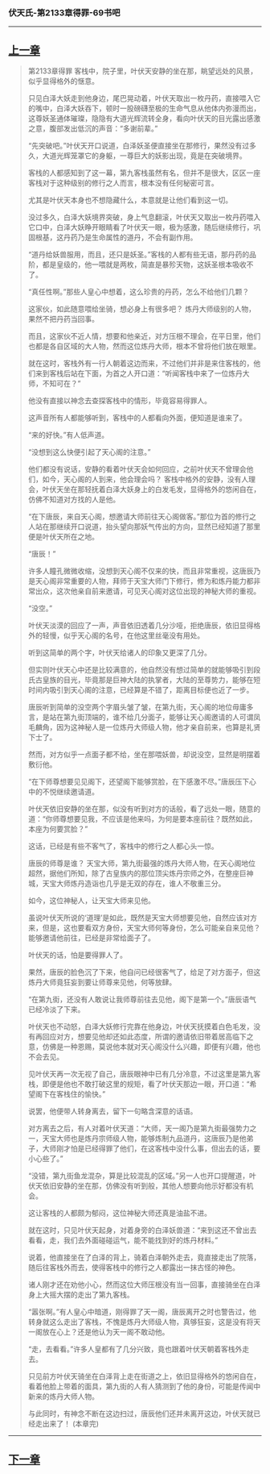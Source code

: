 ### 伏天氏-第2133章得罪-69书吧

--------
[上一章](./38004e789150ccc0cc900352f7fc70e7.md)
--------


>
>
>
>第2133章得罪
>客栈中，院子里，叶伏天安静的坐在那，眺望远处的风景，似乎显得格外的惬意。
>
>只见白泽大妖走到他身边，尾巴晃动着，叶伏天取出一枚丹药，直接喂入它的嘴中，白泽大妖吞下，顿时一股磅礴至极的生命气息从他体内弥漫而出，这尊妖圣通体璀璨，隐隐有大道光辉流转全身，看向叶伏天的目光露出感激之意，腹部发出低沉的声音：“多谢前辈。”
>
>“先突破吧。”叶伏天开口说道，白泽妖圣便直接坐在那修行，果然没有过多久，大道光辉笼罩它的身躯，一尊巨大的妖影出现，竟是在突破境界。
>
>客栈的人都感知到了这一幕，第九客栈虽然有名，但并不是很大，区区一座客栈对于这种级别的修行之人而言，根本没有任何秘密可言。
>
>尤其是叶伏天本身也不想隐藏什么，本意就是让他们看到这一切。
>
>没过多久，白泽大妖境界突破，身上气息翻滚，叶伏天又取出一枚丹药喂入它口中，白泽大妖睁开眼睛看了叶伏天一眼，极为感激，随后继续修行，巩固根基，这丹药乃是生命属性的道丹，不会有副作用。
>
>“道丹给妖兽服用，而且，还只是妖圣。”客栈的人都有些无语，那丹药的品阶，都是皇级的，他一喂就是两枚，简直是暴殄天物，这妖圣根本吸收不了。
>
>“真任性啊。”那些人皇心中想着，这么珍贵的丹药，怎么不给他们几颗？
>
>这家伙，如此随意喂给坐骑，想必身上有很多吧？
>炼丹大师级别的人物，果然不把丹药当回事。
>
>而且，这家伙不近人情，想要和他亲近，对方压根不理会，在平日里，他们也都是各自区域的大人物，然而这位炼丹大师，根本不曾将他们放在眼里。
>
>就在这时，客栈外有一行人朝着这边而来，不过他们并非是来住客栈的，他们来到客栈后站在下面，为首之人开口道：“听闻客栈中来了一位炼丹大师，不知可在？”
>
>他没有直接以神念去查探客栈中的情形，毕竟容易得罪人。
>
>这声音所有人都能够听到，客栈中的人都看向外面，便知道是谁来了。
>
>“来的好快。”有人低声道。
>
>“没想到这么快便引起了天心阁的注意。”
>
>他们都没有说话，安静的看着叶伏天会如何回应，之前叶伏天不曾理会他们，如今，天心阁的人到来，他会理会吗？
>客栈中格外的安静，没有人理会，叶伏天坐在那轻抚着白泽大妖身上的白发毛发，显得格外的悠闲自在，仿佛不知道对方找的人是他。
>
>“在下唐辰，来自天心阁，想邀请大师前往天心阁做客。”那位为首的修行之人站在那继续开口说道，抬头望向那妖气传出的方向，显然已经知道了那里便是叶伏天所在之地。
>
>“唐辰！”
>
>许多人瞳孔微微收缩，没想到天心阁不仅来的快，而且非常重视，这唐辰乃是天心阁非常重要的人物，拜师于天宝大师门下修行，修为和炼丹能力都非常出众，这次他亲自前来邀请，可见天心阁对这位出现的神秘大师的重视。
>
>“没空。”
>
>叶伏天淡漠的回应了一声，声音依旧透着几分沙哑，拒绝唐辰，依旧显得格外的轻慢，似乎天心阁的名号，在他这里丝毫没有用处。
>
>听到这简单的两个字，叶伏天给诸人的印象又更深了几分。
>
>但实则叶伏天心中还是比较满意的，他自然没有想过简单的就能够吸引到段氏古皇族的目光，毕竟那是巨神大陆的执掌者，大陆的至尊势力，能够在短时间内吸引到天心阁的注意，已经算是不错了，距离目标便也近了一步。
>
>唐辰听到简单的没空两个字眉头皱了皱，在第九街，天心阁的地位毋庸多言，是站在第九街顶端的，谁不给几分面子，能够让天心阁邀请的人可谓凤毛麟角，因为这神秘人是一位炼丹大师级人物，他才亲自前来，也算是礼贤下士了。
>
>然而，对方似乎一点面子都不给，坐在那喂妖兽，却说没空，显然是明摆着敷衍他。
>
>“在下师尊想要见见阁下，还望阁下能够赏脸，在下感激不尽。”唐辰压下心中的不悦继续邀请道。
>
>叶伏天依旧安静的坐在那，似没有听到对方的话般，看了远处一眼，随意的道：“你师尊想要见我，不应该是他来吗，为何是要本座前往？既然如此，本座为何要赏脸？”
>
>这话，已经是有些不客气了，客栈中的修行之人都心头一惊。
>
>唐辰的师尊是谁？
>天宝大师，第九街最强的炼丹大师人物，在天心阁地位超然，据他们所知，除了古皇族内的那位顶尖炼丹宗师之外，在整座巨神城，天宝大师炼丹造诣也几乎是无双的存在，谁人不敬重三分。
>
>如今，这位神秘人，让天宝大师来见他。
>
>虽说叶伏天所说的‘道理’是如此，既然是天宝大师想要见他，自然应该对方来，但是，这也要看双方身份，天宝大师何等身份，怎么可能亲自来见他？
>能够邀请他前往，已经是非常给面子了。
>
>叶伏天的话，怕是要得罪人了。
>
>果然，唐辰的脸色沉了下来，他自问已经很客气了，给足了对方面子，但这炼丹大师竟狂妄到要让师尊来见他，何等放肆。
>
>“在第九街，还没有人敢说让我师尊前往去见他，阁下是第一个。”唐辰语气已经冷淡了下来。
>
>叶伏天也不动怒，白泽大妖修行完靠在他身边，叶伏天抚摸着白色毛发，没有再回应对方，想要见他却还如此态度，所谓的邀请依旧带着居高临下之意，仿佛是一种恩赐，莫说他本就对天心阁没什么兴趣，即便有兴趣，他也不会去见。
>
>见叶伏天再一次无视了自己，唐辰眼神中已有几分冷意，不过这里是第九客栈，即便是他也不敢打破这里的规矩，看了叶伏天那边一眼，开口道：“希望阁下在客栈住的愉快。”
>
>说罢，他便带人转身离去，留下一句略含深意的话语。
>
>对方离去之后，有人对着叶伏天道：“大师，天一阁乃是第九街最强势力之一，天宝大师也是炼丹宗师级人物，能够炼制九品道丹，这唐辰乃是他弟子，大师刚才怕是已经得罪了他们，在这客栈中没什么事，但出去的话，要小心些了。”
>
>“没错，第九街鱼龙混杂，算是比较混乱的区域。”另一人也开口提醒道，叶伏天依旧安静的坐在那，仿佛没有听到般，其他人想要向他示好都没有机会。
>
>这让客栈的人都颇为郁闷，这位神秘大师还真是油盐不进。
>
>就在这时，只见叶伏天起身，对着身旁的白泽妖兽道：“来到这还不曾出去看看，走，我们去外面碰碰运气，能不能找到好的炼丹材料。”
>
>说着，他直接坐在了白泽的背上，骑着白泽朝外走去，竟直接走出了院落，随后往客栈外而去，使得客栈中的修行之人都露出一抹古怪的神色。
>
>诸人刚才还在劝他小心，然而这位大师压根没有当一回事，直接骑坐在白泽身上大摇大摆的走出了第九客栈。
>
>“嚣张啊。”有人皇心中暗道，刚得罪了天一阁，唐辰离开之时也警告过，他转身就这么走出了客栈，不愧是炼丹大师级人物，真够狂妄，这是没有将天一阁放在心上？还是他认为天一阁不敢动他。
>
>“走，去看看。”许多人皇都有了几分兴致，竟也跟着叶伏天朝着客栈外走去。
>
>只见前方叶伏天骑坐在白泽背上走在街道之上，依旧显得格外的悠闲自在，看着他脸上带着的面具，第九街的人有人猜测到了他的身份，可能是传闻中新来的炼丹大师人物。
>
>与此同时，有神念不断在这边扫过，唐辰他们还并未离开这边，叶伏天就已经走出来了！
>(本章完)
>
>

--------
[下一章](./75c03f30dca2e672352ad24d6d2fa1c0.md)
--------
